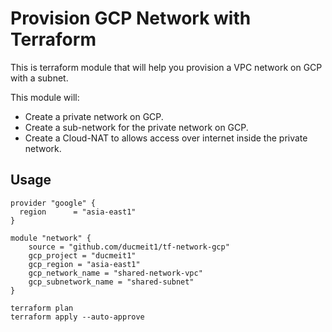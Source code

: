 # Provision GCP Network with Terraform

This is terraform module that will help you provision a VPC network on GCP with a subnet.

This module will:

- Create a private network on GCP.
- Create a sub-network for the private network on GCP.
- Create a Cloud-NAT to allows access over internet inside the private network.

## Usage

```hcl
provider "google" {
  region      = "asia-east1"
}

module "network" {
    source = "github.com/ducmeit1/tf-network-gcp"
    gcp_project = "ducmeit1"
    gcp_region = "asia-east1"
    gcp_network_name = "shared-network-vpc"
    gcp_subnetwork_name = "shared-subnet"
}
```

```shell
terraform plan
terraform apply --auto-approve
```
